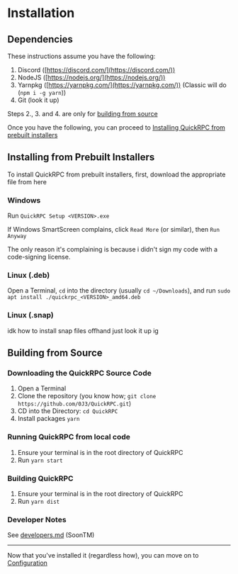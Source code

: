 # Installation

## Dependencies

These instructions assume you have the following:

1. Discord ([https://discord.com/](https://discord.com/))
2. NodeJS ([https://nodejs.org/](https://nodejs.org/))
3. Yarnpkg ([https://yarnpkg.com/](https://yarnpkg.com/)) (Classic will do (`npm i -g yarn`))
4. Git (look it up)

Steps 2., 3. and 4. are only for [building from source](#buildingfromsource)

Once you have the following, you can proceed to [Installing QuickRPC from prebuilt installers](#installingfromprebuiltinstallers)

## Installing from Prebuilt Installers

To install QuickRPC from prebuilt installers, first, download the appropriate file from <Link href="/download">here</Link>

### Windows

Run `QuickRPC Setup <VERSION>.exe`

If Windows SmartScreen complains, click `Read More` (or similar), then `Run Anyway`

The only reason it's complaining is because i didn't sign my code with a code-signing license.

### Linux (.deb)

Open a Terminal, `cd` into the directory (usually `cd ~/Downloads`), and run `sudo apt install ./quickrpc_<VERSION>_amd64.deb`

### Linux (.snap)

idk how to install snap files offhand just look it up ig

## Building from Source

### Downloading the QuickRPC Source Code

1. Open a Terminal
2. Clone the repository (you know how; `git clone https://github.com/0J3/QuickRPC.git`)
3. CD into the Directory: `cd QuickRPC`
4. Install packages `yarn`

### Running QuickRPC from local code

1. Ensure your terminal is in the root directory of QuickRPC
2. Run `yarn start`

### Building QuickRPC

1. Ensure your terminal is in the root directory of QuickRPC
2. Run `yarn dist`

### Developer Notes

See [developers.md](/developers.md) (SoonTM)

---

Now that you've installed it (regardless how), you can move on to [Configuration](/usage-guide#usingquickrpc)
